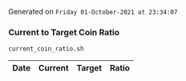 Generated on `Friday 01-October-2021 at 23:34:07`

### Current to Target Coin Ratio
`current_coin_ratio.sh`

Date|Current|Target|Ratio
---|---|---|---
